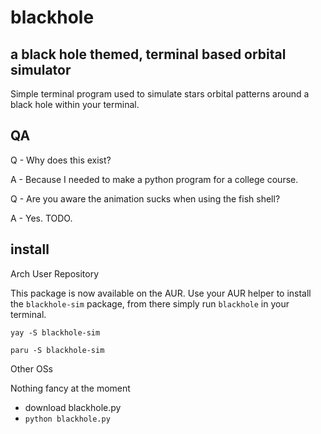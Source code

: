 # blackhole
## a black hole themed, terminal based orbital simulator
Simple terminal program used to simulate stars orbital patterns around a black hole within your terminal.

## QA
Q - Why does this exist?

A - Because I needed to make a python program for a college course.

Q - Are you aware the animation sucks when using the fish shell? 

A - Yes. TODO.

## install

Arch User Repository

This package is now available on the AUR. Use your AUR helper to install the `blackhole-sim` package, from there simply run `blackhole` in your terminal.

```yay -S blackhole-sim```

```paru -S blackhole-sim```

Other OSs

Nothing fancy at the moment
- download blackhole.py
- `python blackhole.py`

